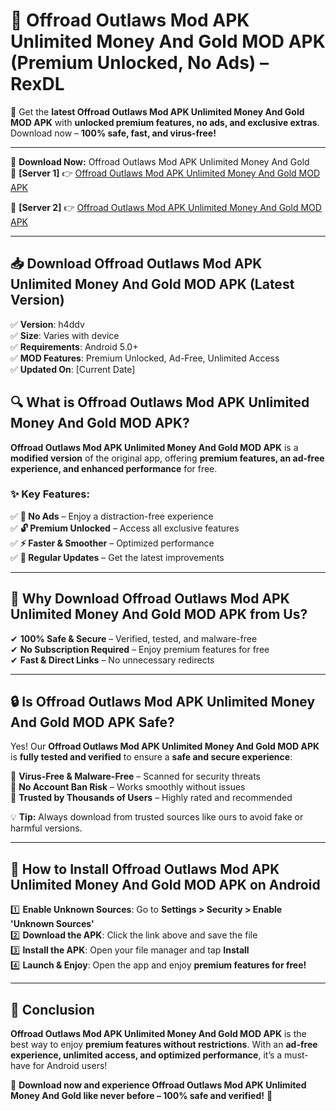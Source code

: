 # 🚀 Offroad Outlaws Mod APK Unlimited Money And Gold MOD APK (Premium Unlocked, No Ads) – RexDL 

🎯 Get the **latest Offroad Outlaws Mod APK Unlimited Money And Gold MOD APK** with **unlocked premium features, no ads, and exclusive extras**. Download now – **100% safe, fast, and virus-free!**  

---

🔽 **Download Now:** Offroad Outlaws Mod APK Unlimited Money And Gold  
🔹 **[Server 1]** 👉 [Offroad Outlaws Mod APK Unlimited Money And Gold MOD APK](https://apkcomod.com?title=Offroad_Outlaws_Mod_APK_Unlimited_Money_And_Gold)  

🔹 **[Server 2]** 👉 [Offroad Outlaws Mod APK Unlimited Money And Gold MOD APK](https://apkcomod.com?title=Offroad_Outlaws_Mod_APK_Unlimited_Money_And_Gold)  

---
## 📥 Download Offroad Outlaws Mod APK Unlimited Money And Gold MOD APK (Latest Version)  

✅ **Version**: h4ddv  
✅ **Size**: Varies with device  
✅ **Requirements**: Android 5.0+  
✅ **MOD Features**: Premium Unlocked, Ad-Free, Unlimited Access  
✅ **Updated On**: [Current Date]  

## 🔍 What is Offroad Outlaws Mod APK Unlimited Money And Gold MOD APK?  

**Offroad Outlaws Mod APK Unlimited Money And Gold MOD APK** is a **modified version** of the original app, offering **premium features, an ad-free experience, and enhanced performance** for free.  

### ✨ Key Features:  

✅ **🚫 No Ads** – Enjoy a distraction-free experience  
✅ **🔓 Premium Unlocked** – Access all exclusive features  
✅ **⚡ Faster & Smoother** – Optimized performance  
✅ **🔄 Regular Updates** – Get the latest improvements  

---

## 🌟 Why Download Offroad Outlaws Mod APK Unlimited Money And Gold MOD APK from Us?  

✔ **100% Safe & Secure** – Verified, tested, and malware-free  
✔ **No Subscription Required** – Enjoy premium features for free  
✔ **Fast & Direct Links** – No unnecessary redirects  

---

## 🔒 Is Offroad Outlaws Mod APK Unlimited Money And Gold MOD APK Safe?  

Yes! Our **Offroad Outlaws Mod APK Unlimited Money And Gold MOD APK** is **fully tested and verified** to ensure a **safe and secure experience**:  

🔹 **Virus-Free & Malware-Free** – Scanned for security threats  
🔹 **No Account Ban Risk** – Works smoothly without issues  
🔹 **Trusted by Thousands of Users** – Highly rated and recommended  

💡 **Tip:** Always download from trusted sources like ours to avoid fake or harmful versions.  

---

## 📲 How to Install Offroad Outlaws Mod APK Unlimited Money And Gold MOD APK on Android  

1️⃣ **Enable Unknown Sources**: Go to **Settings > Security > Enable 'Unknown Sources'**  
2️⃣ **Download the APK**: Click the link above and save the file  
3️⃣ **Install the APK**: Open your file manager and tap **Install**  
4️⃣ **Launch & Enjoy**: Open the app and enjoy **premium features for free!**  

---

## 🚀 Conclusion  

**Offroad Outlaws Mod APK Unlimited Money And Gold MOD APK** is the best way to enjoy **premium features without restrictions**. With an **ad-free experience, unlimited access, and optimized performance**, it’s a must-have for Android users!  

🔻 **Download now and experience Offroad Outlaws Mod APK Unlimited Money And Gold like never before – 100% safe and verified!** 🔻  
